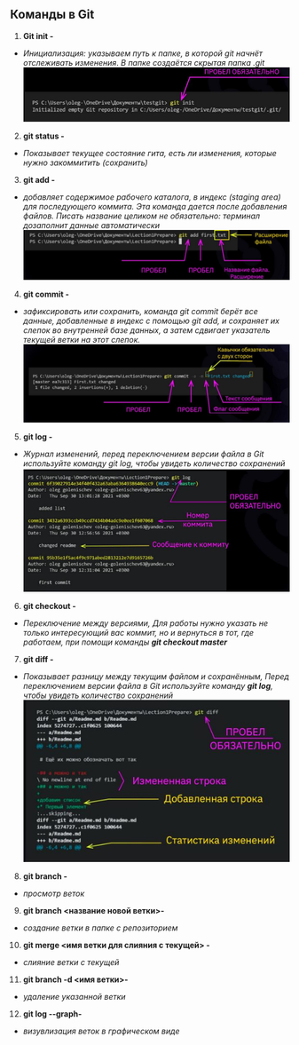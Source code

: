 ## Команды в Git
1. **Git init -**
* *Инициализация: указываем путь к папке, в которой 
git начнёт отслеживать изменения*.
*В папке создаётся скрытая папка .git*
![init](init.JPG)
2. **git status -**
* *Показывает текущее состояние гита, есть 
ли изменения, которые нужно закоммитить (сохранить)*

3. **git add -**
* *добавляет содержимое рабочего каталога, в индекс (staging area) для последующего коммита. Эта команда дается после добавления 
файлов. Писать название целиком не обязательно: терминал дозаполнит данные автоматически*
![add](add.JPG)

4. **git commit -** 
* *зафиксировать или сохранить, команда git commit берёт все данные, добавленные в индекс с помощью git add, и сохраняет их слепок во внутренней базе данных, а затем сдвигает указатель текущей ветки на этот слепок.*
![commit](commit.JPG)

5.  **git log -** 
* *Журнал изменений, перед переключением версии файла в Git 
используйте команду git log, чтобы увидеть 
количество сохранений*
![log](log.JPG)

6. **git checkout -** 
* *Переключение между версиями, Для работы нужно указать не только 
интересующий вас коммит, но и вернуться 
в тот, где работаем, при помощи команды **git checkout master***

7. **git diff -**
* *Показывает разницу между текущим файлом 
и сохранённым, Перед переключением версии файла в Git 
используйте команду **git log**, чтобы увидеть 
количество сохранений*
![diff](diff.JPG)

8. **git branch -**
* *просмотр веток*

9. **git branch <название новой ветки>-**
* *создание ветки в папке с репозиторием*

10. **git merge <имя ветки для слияния с текущей> -**
* *слияние ветки с текущей*

11. **git branch -d <имя ветки>-**
* *удаление указанной ветки*

12. **git log --graph-**
* *визувлизация веток в графическом виде*